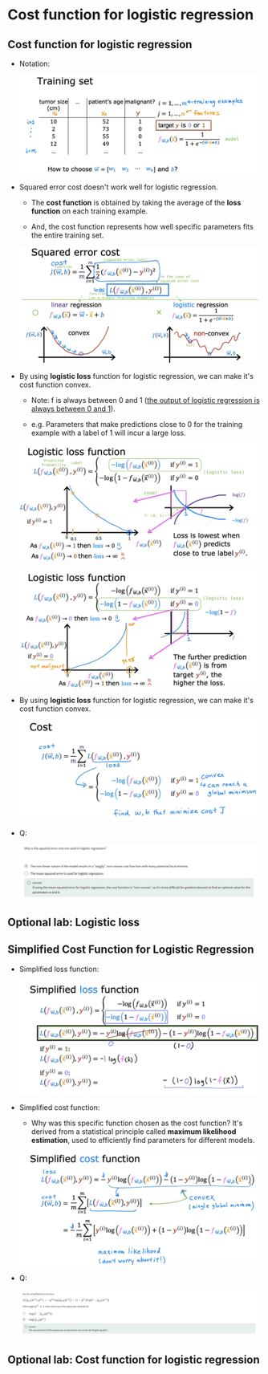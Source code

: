 # Cost function for logistic regression

## Cost function for logistic regression

- Notation:

  ![alt text](resources/notes/01.png)

- Squared error cost doesn't work well for logistic regression.

  - The **cost function** is obtained by taking the average of the **loss function** on each training example.

  - And, the cost function represents how well specific parameters fits the entire training set.

  ![alt text](resources/notes/02.png)

- By using **logistic loss** function for logistic regression, we can make it's cost function convex.

  - Note: f is always between 0 and 1 ([the output of logistic regression is always between 0 and 1](https://github.com/shisotem/stanford-andrew-ng-ml-dl/blob/main/s1_machine_learning_specialization/c1_supervised_machine_learning_regression_and_classification/w3_classification/01_classification_with_logistic_regression/resources/notes/04.png)).

  - e.g. Parameters that make predictions close to 0 for the training example with a label of 1 will incur a large loss.

  ![alt text](resources/notes/03.png)

  ![alt text](resources/notes/04.png)

- By using **logistic loss** function for logistic regression, we can make it's cost function convex.

  ![alt text](resources/notes/05.png)

- Q:

  ![alt text](resources/questions/01.png)

## Optional lab: Logistic loss

## Simplified Cost Function for Logistic Regression

- Simplified loss function:

  ![alt text](resources/notes/06.png)

- Simplified cost function:

  - Why was this specific function chosen as the cost function? It's derived from a statistical principle called **maximum likelihood estimation**, used to efficiently find parameters for different models.

  ![alt text](resources/notes/07.png)

- Q:

  ![alt text](resources/questions/02.png)

## Optional lab: Cost function for logistic regression
